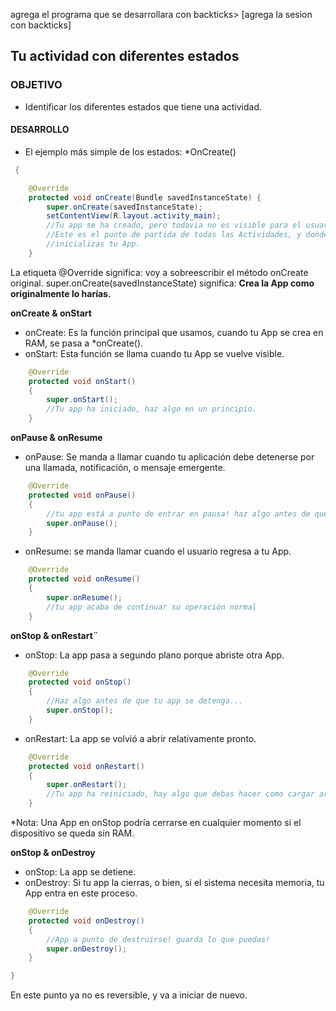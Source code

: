  agrega el programa que se desarrollara con backticks> [agrega la sesion con backticks]  
## Tu actividad con diferentes estados 

### OBJETIVO 
 - Identificar los diferentes estados que tiene una actividad. 

#### DESARROLLO
- El ejemplo más simple de los estados: *OnCreate()

```java
 {

    @Override
    protected void onCreate(Bundle savedInstanceState) {
        super.onCreate(savedInstanceState);
        setContentView(R.layout.activity_main);
        //Tu app se ha creado, pero todavia no es visible para el usuario
        //Este es el punto de partida de todas las Actividades, y donde idoneamente
        //inicializas tu App. 
    }
```
La etiqueta @Override significa: voy a sobreescribir el método onCreate original.
super.onCreate(savedInstanceState) significa: **Crea la App como originalmente lo harías.**

**onCreate & onStart**

- onCreate: Es la función principal que usamos, cuando tu App se crea en RAM, se pasa a *onCreate().
- onStart: Esta función se llama cuando tu App se vuelve visible.

```java
    @Override
    protected void onStart()
    {
        super.onStart();
        //Tu app ha iniciado, haz algo en un principio.
    }
```

**onPause & onResume**

- onPause: Se manda a llamar cuando tu aplicación debe detenerse por una llamada, notificación, o mensaje emergente.  

```java
    @Override
    protected void onPause()
    {
        //tu app está a punto de entrar en pausa! haz algo antes de que se pause.
        super.onPause();
    }
```
- onResume: se manda llamar cuando el usuario regresa a tu App. 

```java
    @Override
    protected void onResume()
    {
        super.onResume();
        //tu app acaba de continuar su operación normal
    }
```

**onStop & onRestart¨**

- onStop: La app pasa a segundo plano porque abriste otra App.   

```java
    @Override
    protected void onStop()
    {
        //Haz algo antes de que tu app se detenga...
        super.onStop();
    }
```

- onRestart: La app se volvió a abrir relativamente pronto.

```java
    @Override
    protected void onRestart()
    {
        super.onRestart();
        //Tu app ha reiniciado, hay algo que debas hacer como cargar archivos?
    }
```

*Nota: Una App en onStop podría cerrarse en cualquier momento si el dispositivo se queda sin RAM. 


**onStop & onDestroy**

- onStop: La app se detiene.
- onDestroy: Si tu app la cierras, o bien, si el sistema necesita memoria, tu App entra en este proceso. 

```java
    @Override
    protected void onDestroy()
    {
        //App a punto de destruirse! guarda lo que puedas!
        super.onDestroy();
    }

}
```
En este punto ya no es reversible, y va a iniciar de nuevo.
